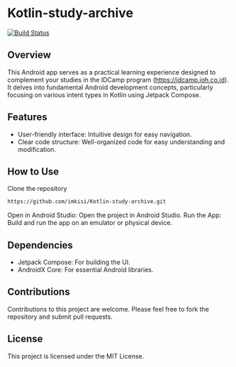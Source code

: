# Kotlin-study-archive

[![Build Status](https://travis-ci.org/joemccann/dillinger.svg?branch=master)](https://github.com/imkisi/Kotlin-study-archive.git)

## Overview

This Android app serves as a practical learning experience designed to complement your studies in the IDCamp program (https://idcamp.ioh.co.id). It delves into fundamental Android development concepts, particularly focusing on various intent types in Kotlin using Jetpack Compose.

## Features

- User-friendly interface: Intuitive design for easy navigation.
- Clear code structure: Well-organized code for easy understanding and modification.

## How to Use

Clone the repository
```sh
https://github.com/imkisi/Kotlin-study-archive.git
```
Open in Android Studio: Open the project in Android Studio.
Run the App: Build and run the app on an emulator or physical device.

## Dependencies

- Jetpack Compose: For building the UI.
- AndroidX Core: For essential Android libraries.

## Contributions

Contributions to this project are welcome. Please feel free to fork the repository and submit pull requests.

## License

This project is licensed under the MIT License.
